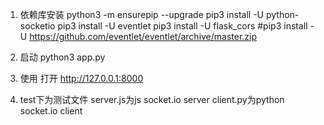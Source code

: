 1. 依赖库安装
python3 -m ensurepip --upgrade
pip3 install -U python-socketio
pip3 install -U eventlet
pip3 install -U flask_cors
#pip3 install -U https://github.com/eventlet/eventlet/archive/master.zip

2. 启动
python3 app.py

3. 使用
打开 http://127.0.0.1:8000


4. test下为测试文件
server.js为js socket.io server
client.py为python socket.io client
